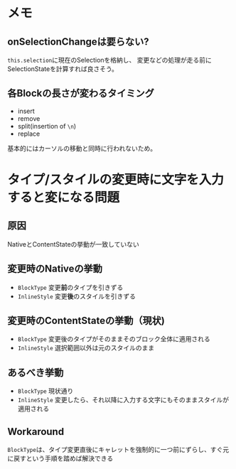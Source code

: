 # メモ
## onSelectionChangeは要らない?
`this.selection`に現在のSelectionを格納し、
変更などの処理が走る前にSelectionStateを計算すれば良さそう。

## 各Blockの長さが変わるタイミング
- insert
- remove
- split(insertion of `\n`)
- replace

基本的にはカーソルの移動と同時に行われないため。

# タイプ/スタイルの変更時に文字を入力すると変になる問題
## 原因
NativeとContentStateの挙動が一致していない

## 変更時のNativeの挙動
- `BlockType`
変更**前**のタイプを引きずる
- `InlineStyle`
変更**後**のスタイルを引きずる

## 変更時のContentStateの挙動（現状)
- `BlockType`
変更後のタイプがそのままそのブロック全体に適用される
- `InlineStyle`
選択範囲以外は元のスタイルのまま

## あるべき挙動
- `BlockType`
現状通り
- `InlineStyle`
変更したら、それ以降に入力する文字にもそのままスタイルが適用される

## Workaround
`BlockType`は、タイプ変更直後にキャレットを強制的に一つ前にずらし、すぐ元に戻すという手順を踏めば解決できる
